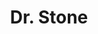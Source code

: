 ---
layout: lecteur.njk
tags : stone

title : Dr. Stone
episode : 02
saison : 1
iframe : https://dood.to/e/n6rffzqes96y

cc :  VostFr
---